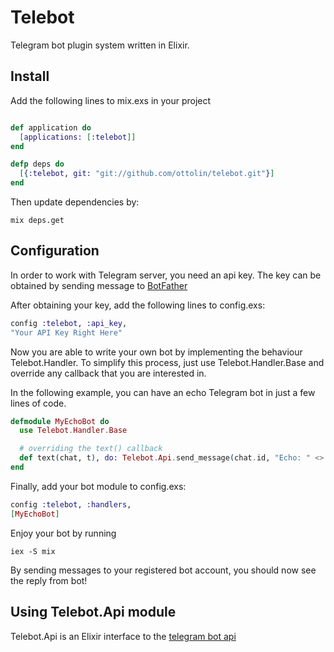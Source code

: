 Telebot
=======

Telegram bot plugin system written in Elixir.


## Install
Add the following lines to mix.exs in your project
```elixir

def application do
  [applications: [:telebot]]
end

defp deps do
  [{:telebot, git: "git://github.com/ottolin/telebot.git"}]
end
```

Then update dependencies by:
```
mix deps.get
```

## Configuration
In order to work with Telegram server, you need an api key.
The key can be obtained by sending message to [BotFather](https://telegram.me/BotFather)

After obtaining your key, add the following lines to config.exs:
```elixir
config :telebot, :api_key,
"Your API Key Right Here"
```

Now you are able to write your own bot by implementing the behaviour Telebot.Handler.
To simplify this process, just use Telebot.Handler.Base and override any callback that you are interested in.

In the following example, you can have an echo Telegram bot in just a few lines of code.
```elixir
defmodule MyEchoBot do
  use Telebot.Handler.Base

  # overriding the text() callback
  def text(chat, t), do: Telebot.Api.send_message(chat.id, "Echo: " <> t)
end
```

Finally, add your bot module to config.exs:
```elixir
config :telebot, :handlers,
[MyEchoBot]
```

Enjoy your bot by running
```
iex -S mix
```

By sending messages to your registered bot account, you should now see the reply from bot!


## Using Telebot.Api module
Telebot.Api is an Elixir interface to the [telegram bot api](https://core.telegram.org/bots/api)
